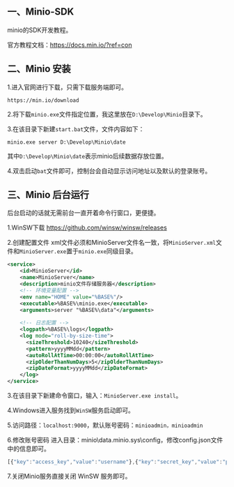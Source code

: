 ## 一、Minio-SDK
minio的SDK开发教程。


官方教程文档：https://docs.min.io/?ref=con


## 二、Minio 安装
1.进入官网进行下载，只需下载服务端即可。
```
https://min.io/download
```


2.将下载`` minio.exe ``文件指定位置，我这里放在`` D:\Develop\Minio ``目录下。


3.在该目录下新建`` start.bat ``文件，文件内容如下：
```
minio.exe server D:\Develop\Minio\date
```
其中`` D:\Develop\Minio\date ``表示minio后续数据存放位置。


4.双击启动`` bat ``文件即可，控制台会自动显示访问地址以及默认的登录账号。


## 三、Minio 后台运行
后台启动的话就无需前台一直开着命令行窗口，更便捷。


1.WinSW下载
https://github.com/winsw/winsw/releases


2.创建配置文件
xml文件必须和MinioServer文件名一致，将`` MinioServer.xml ``文件和`` MinioServer.exe ``置于`` minio.exe ``同级目录。
```xml
<service>
    <id>MinioServer</id>
    <name>MinioServer</name>
    <description>minio文件存储服务器</description>
    <!-- 环境变量配置 -->
    <env name="HOME" value="%BASE%"/>
    <executable>%BASE%\minio.exe</executable>
    <arguments>server "%BASE%\data"</arguments>
    
    <!-- 日志配置 -->
    <logpath>%BASE%\logs</logpath>
    <log mode="roll-by-size-time">
      <sizeThreshold>10240</sizeThreshold>
      <pattern>yyyyMMdd</pattern>
      <autoRollAtTime>00:00:00</autoRollAtTime>
      <zipOlderThanNumDays>5</zipOlderThanNumDays>
      <zipDateFormat>yyyyMMdd</zipDateFormat>
    </log>
</service>
```


3.在该目录下新建命令窗口，输入：`` MinioServer.exe install ``。


4.Windows进入服务找到`` WinSW ``服务启动即可。


5.访问路径：`` localhost:9000 ``，默认账号密码：`` minioadmin，minioadmin ``


6.修改账号密码
进入目录：minio\data\.minio.sys\config，修改config.json文件中的信息即可。
```js
[{"key":"access_key","value":"username"},{"key":"secret_key","value":"password"}]
```


7.关闭Minio服务直接关闭 WinSW 服务即可。
